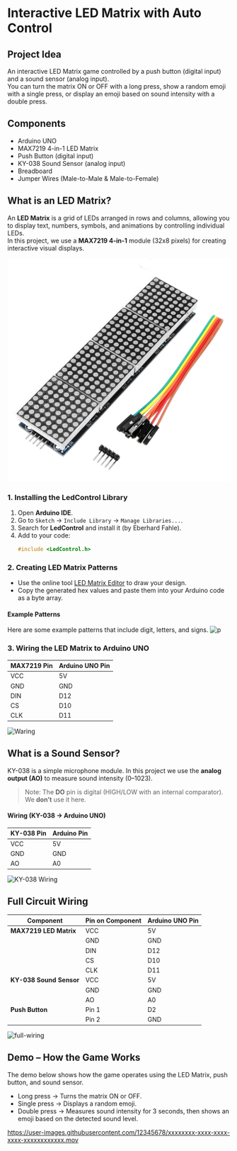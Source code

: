 # Interactive LED Matrix with Auto Control

##  Project Idea
An interactive LED Matrix game controlled by a push button (digital input) and a sound sensor (analog input).  
You can turn the matrix ON or OFF with a long press, show a random emoji with a single press, or display an emoji based on sound intensity with a double press.

## Components
- Arduino UNO  
- MAX7219 4-in-1 LED Matrix  
- Push Button (digital input)  
- KY-038 Sound Sensor (analog input)  
- Breadboard  
- Jumper Wires (Male-to-Male & Male-to-Female)  

## What is an LED Matrix?
An **LED Matrix** is a grid of LEDs arranged in rows and columns, allowing you to display text, numbers, symbols, and animations by controlling individual LEDs.  
In this project, we use a **MAX7219 4-in-1** module (32x8 pixels) for creating interactive visual displays.

![ledmatrix](ledmatrix.jpg)

###  1. Installing the LedControl Library
1. Open **Arduino IDE**.  
2. Go to `Sketch` → `Include Library` → `Manage Libraries...`.  
3. Search for **LedControl** and install it (by Eberhard Fahle).  
4. Add to your code:  
   ```cpp
   #include <LedControl.h>

###  2. Creating LED Matrix Patterns
- Use the online tool [LED Matrix Editor](https://xantorohara.github.io/led-matrix-editor/) to draw your design.  
- Copy the generated hex values and paste them into your Arduino code as a byte array.

#### Example Patterns
Here are some example patterns that include digit, letters, and signs.
![p](p.jpg)  

### 3. Wiring the LED Matrix to Arduino UNO
| MAX7219 Pin | Arduino UNO Pin |
|-------------|-----------------|
| VCC         | 5V              |
| GND         | GND             |
| DIN         | D12             |
| CS          | D10             |
| CLK         | D11             |

![Waring](Matrix-Waring.png)


## What is a Sound Sensor?
KY-038 is a simple microphone module. In this project we use the **analog output (AO)** to measure sound intensity (0–1023).  
> Note: The **DO** pin is digital (HIGH/LOW with an internal comparator). We **don’t** use it here.

#### Wiring (KY-038 → Arduino UNO)
| KY-038 Pin | Arduino Pin |
|------------|-------------|
| VCC        | 5V          |
| GND        | GND         |
| AO         | A0          |

![KY-038 Wiring](mic-wire.jpg)

## Full Circuit Wiring 

| Component                | Pin on Component | Arduino UNO Pin |
|--------------------------|------------------|-----------------|
| **MAX7219 LED Matrix**   | VCC              | 5V              |
|                          | GND              | GND             |
|                          | DIN              | D12             |
|                          | CS               | D10             |
|                          | CLK              | D11             |
| **KY-038 Sound Sensor**  | VCC              | 5V              |
|                          | GND              | GND             |
|                          | AO               | A0              |
| **Push Button**          | Pin 1            | D2              |
|                          | Pin 2            | GND             |

![full-wiring](full-wiring.jpg)

## Demo – How the Game Works
The demo below shows how the game operates using the LED Matrix, push button, and sound sensor.  

- Long press → Turns the matrix ON or OFF.  
- Single press → Displays a random emoji.  
- Double press → Measures sound intensity for 3 seconds, then shows an emoji based on the detected sound level.  

https://user-images.githubusercontent.com/12345678/xxxxxxxx-xxxx-xxxx-xxxx-xxxxxxxxxxxx.mov
